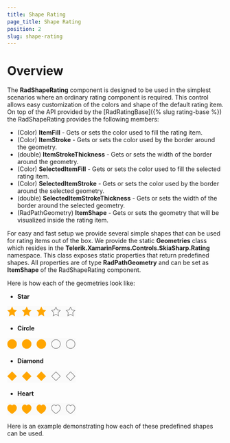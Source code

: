 ```yaml
---
title: Shape Rating
page_title: Shape Rating
position: 2
slug: shape-rating
---
```


# Overview

The **RadShapeRating** component is designed to be used in the simplest scenarios where an ordinary rating component is required. This control allows easy customization of the colors and shape of the default rating item. On top of the API provided by the [RadRatingBase]({% slug rating-base %}) the RadShapeRating provides the following members:

 - (Color) **ItemFill** - Gets or sets the color used to fill the rating item.
 - (Color) **ItemStroke** - Gets or sets the color used by the border around the geometry.
 - (double) **ItemStrokeThickness** - Gets or sets the width of the border around the geometry.
 - (Color) **SelectedItemFill** - Gets or sets the color used to fill the selected rating item.
 - (Color) **SelectedItemStroke** - Gets or sets the color used by the border around the selected geometry.
 - (double) **SelectedItemStrokeThickness** - Gets or sets the width of the border around the selected geometry.
 - (RadPathGeometry) **ItemShape** - Gets or sets the geometry that will be visualized inside the rating item.

For easy and fast setup we provide several simple shapes that can be used for rating items out of the box. We provide the static **Geometries** class which resides in the **Telerik.XamarinForms.Controls.SkiaSharp.Rating** namespace. This class exposes static properties that return predefined shapes. All properties are of type **RadPathGeometry** and can be set as **ItemShape** of the RadShapeRating component.

Here is how each of the geometries look like:

 - **Star**

 ![](images/rating-overview.png)

 - **Circle**

![](images/rating-circle.png)

- **Diamond**

 ![](images/rating-diamond.png)

 - **Heart**

 ![](images/rating-heart.png)

Here is an example demonstrating how each of these predefined shapes can be used.
